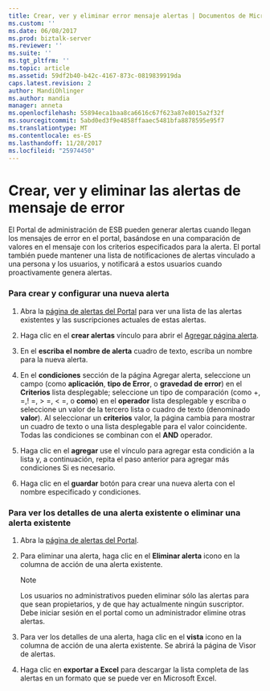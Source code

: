 ```yaml
---
title: Crear, ver y eliminar error mensaje alertas | Documentos de Microsoft
ms.custom: ''
ms.date: 06/08/2017
ms.prod: biztalk-server
ms.reviewer: ''
ms.suite: ''
ms.tgt_pltfrm: ''
ms.topic: article
ms.assetid: 59df2b40-b42c-4167-873c-0819839919da
caps.latest.revision: 2
author: MandiOhlinger
ms.author: mandia
manager: anneta
ms.openlocfilehash: 55894eca1baa8ca6616c67f623a87e8015a2f32f
ms.sourcegitcommit: 5abd0ed3f9e4858ffaaec5481bfa8878595e95f7
ms.translationtype: MT
ms.contentlocale: es-ES
ms.lasthandoff: 11/28/2017
ms.locfileid: "25974450"
---
```

# <a name="creating-viewing-and-deleting-fault-message-alerts"></a>Crear, ver y eliminar las alertas de mensaje de error
El Portal de administración de ESB pueden generar alertas cuando llegan los mensajes de error en el portal, basándose en una comparación de valores en el mensaje con los criterios especificados para la alerta. El portal también puede mantener una lista de notificaciones de alertas vinculado a una persona y los usuarios, y notificará a estos usuarios cuando proactivamente genera alertas.  
  
### <a name="to-create-and-configure-a-new-alert"></a>Para crear y configurar una nueva alerta  
  
1.  Abra la [página de alertas del Portal](../esb-toolkit/portal-alerts-page.md) para ver una lista de las alertas existentes y las suscripciones actuales de estas alertas.  
  
2.  Haga clic en el **crear alertas** vínculo para abrir el [Agregar página alerta](../esb-toolkit/add-alert-page.md).  
  
3.  En el **escriba el nombre de alerta** cuadro de texto, escriba un nombre para la nueva alerta.  
  
4.  En el **condiciones** sección de la página Agregar alerta, seleccione un campo (como **aplicación**, **tipo de Error**, o **gravedad de error**) en el **Criterios** lista desplegable; seleccione un tipo de comparación (como +, =,! =, > =, < =, o **como**) en el **operador** lista desplegable y escriba o seleccione un valor de la tercero lista o cuadro de texto (denominado **valor**). Al seleccionar un **criterios** valor, la página cambia para mostrar un cuadro de texto o una lista desplegable para el valor coincidente. Todas las condiciones se combinan con el **AND** operador.  
  
5.  Haga clic en el **agregar** use el vínculo para agregar esta condición a la lista y, a continuación, repita el paso anterior para agregar más condiciones Si es necesario.  
  
6.  Haga clic en el **guardar** botón para crear una nueva alerta con el nombre especificado y condiciones.  
  
### <a name="to-view-details-of-an-existing-alert-or-delete-an-existing-alert"></a>Para ver los detalles de una alerta existente o eliminar una alerta existente  
  
1.  Abra la [página de alertas del Portal](../esb-toolkit/portal-alerts-page.md).  
  
2.  Para eliminar una alerta, haga clic en el **Eliminar alerta** icono en la columna de acción de una alerta existente.  
  
    > [!NOTE]
    >  Los usuarios no administrativos pueden eliminar sólo las alertas para que sean propietarios, y de que hay actualmente ningún suscriptor. Debe iniciar sesión en el portal como un administrador elimine otras alertas.  
  
3.  Para ver los detalles de una alerta, haga clic en el **vista** icono en la columna de acción de una alerta existente. Se abrirá la página de Visor de alertas.  
  
4.  Haga clic en **exportar a Excel** para descargar la lista completa de las alertas en un formato que se puede ver en Microsoft Excel.